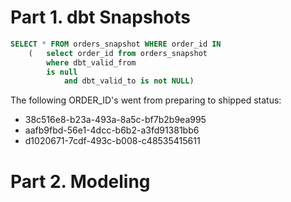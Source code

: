 # Part 1. dbt Snapshots 

```sql
SELECT * FROM orders_snapshot WHERE order_id IN 
    (   select order_id from orders_snapshot 
        where dbt_valid_from 
        is null 
            and dbt_valid_to is not NULL)
```

The following ORDER_ID's went from preparing to shipped status:
   
* 38c516e8-b23a-493a-8a5c-bf7b2b9ea995
* aafb9fbd-56e1-4dcc-b6b2-a3fd91381bb6
* d1020671-7cdf-493c-b008-c48535415611

# Part 2. Modeling  